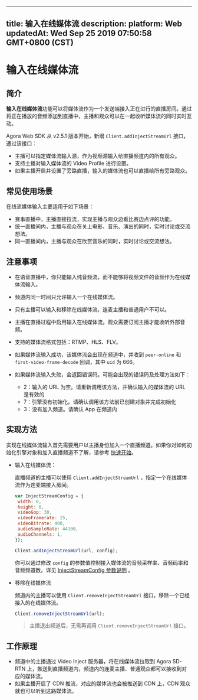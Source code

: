 
---
title: 输入在线媒体流
description: 
platform: Web
updatedAt: Wed Sep 25 2019 07:50:58 GMT+0800 (CST)
---
# 输入在线媒体流
## 简介

**输入在线媒体流**功能可以将媒体流作为一个发送端接入正在进行的直播房间。通过将正在播放的音频添加到直播中，主播和观众可以在一起收听媒体流的同时实时互动。

Agora Web SDK 从 v2.5.1 版本开始，新增 `Client.addInjectStreamUrl` 接口，通过该接口：

- 主播可以指定媒体流输入源，作为视频源输入给直播频道内的所有观众。
- 支持主播对输入媒体流的 Video Profile 进行设置。
- 如果主播开启并设置了旁路直播，输入的媒体流也可以直播给所有旁路观众。

## 常见使用场景

在线流媒体输入主要适用于如下场景：

- 赛事直播中，主播直接拉流，实现主播与观众边看比赛边点评的功能。
- 统一直播间内，主播与观众在关上电影、音乐、演出的同时，实时讨论或交流想法。
- 同一直播间内，主播与观众在欣赏音乐的同时，实时讨论或交流想法。

## 注意事项

- 在语音直播中，你只能输入纯音频流，而不能够将视频文件的音频作为在线媒体流输入。
- 频道内同一时间只允许输入一个在线媒体流。
- 只有主播可以输入和移除在线媒体流，连麦主播和普通用户不可以。
- 主播在直播过程中启用输入在线媒体流。观众需要订阅主播才能收听外部音频。
- 支持的媒体流格式包括：RTMP、HLS、FLV。
- 如果媒体流输入成功，该媒体流会出现在频道中，并收到 `peer-online` 和 `first-video-frame-decode` 回调，其中 `uid` 为 666。
- 如果媒体流输入失败，会返回错误码。可能会出现的错误码及处理方法如下：

  - 2：输入的 URL 为空。请重新调用该方法，并确认输入的媒体流的 URL 是有效的
  - 7：引擎没有初始化。请确认调用该方法前已创建对象并完成初始化
  - 3：没有加入频道。请确认 App 在频道内

## 实现方法

实现在线媒体流输入首先需要用户以主播身份加入一个直播频道。如果你对如何初始化引擎对象和加入直播频道不了解，请参考 [快速开始](../../cn/Interactive%20Broadcast/web_prepare.md)。

- 输入在线媒体流：

	直播频道的主播可以使用 `Client.addInjectStreamUrl` ，指定一个在线媒体流作为连麦端接入房间。

	```javascript
	var InjectStreamConfig = {
	 width: 0,
	 height: 0,
	 videoGop: 30,
	 videoFramerate: 15,
	 videoBitrate: 400,
	 audioSampleRate: 44100,
	 audioChannels: 1,
	});
	
	Client.addInjectStreamUrl(url, config);
	```

	你可以通过修改 `config` 的参数值控制接入媒体流的音频采样率、音频码率和音频频道数。详见 [InjectStreamConfig 参数说明](https://docs.agora.io/cn/Interactive%20Broadcast/API%20Reference/web/interfaces/agorartc.injectstreamconfig.html) 。
	
- 移除在线媒体流

	频道内的主播可以使用 `Client.removeInjectStreamUrl` 接口，移除一个已经接入的在线媒体流。
	
	```javascript
	Client.removeInjectStreamUrl(url);
	```

	> 主播退出频道后，无需再调用 `Client.removeInjectStreamUrl` 接口。


## 工作原理
- 频道中的主播通过 Video Inject 服务器，将在线媒体流拉取到 Agora SD-RTN 上，推送到直播频道内，频道内的连麦主播、普通观众都可以接收到对应的媒体流。
- 如果主播开启了 CDN 推流，对应的媒体流也会被推送到 CDN 上，CDN 观众就也可以听到这路媒体流。

